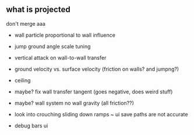 what is projected
---
don't merge aaa
- wall particle proportional to wall influence
- jump ground angle scale tuning
- vertical attack on wall-to-wall transfer
- ground velocity vs. surface velocity (friction on walls? and jumpng?)
- ceiling

- maybe? fix wall transfer tangent (goes negative, does weird stuff)
- maybe? wall system no wall gravity (all friction??)

- look into crouching sliding down ramps
~ ui save paths are not accurate
- debug bars ui
